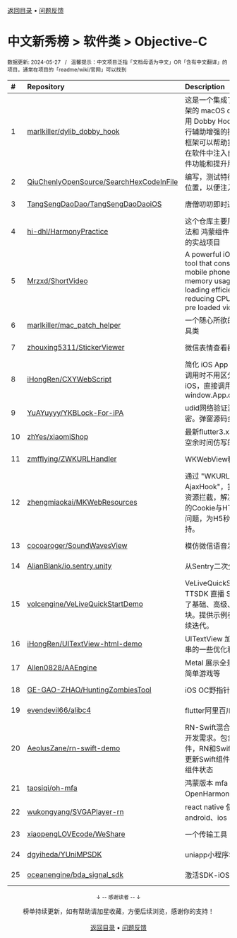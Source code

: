<a href="https://gitee.com/GrowingGit/GitHub-Chinese-Top-Charts#github中文排行榜">返回目录</a> • <a href="/content/docs/feedback.md">问题反馈</a>

# 中文新秀榜 > 软件类 > Objective-C
<sub>数据更新: 2024-05-27&nbsp;&nbsp;&nbsp;/&nbsp;&nbsp;&nbsp;温馨提示：中文项目泛指「文档母语为中文」OR「含有中文翻译」的项目，通常在项目的「readme/wiki/官网」可以找到</sub>

|#|Repository|Description|Stars|Updated|Created|
|:-|:-|:-|:-|:-|:-|
|1|[marlkiller/dylib_dobby_hook](https://github.com/marlkiller/dylib_dobby_hook)|这是一个集成了 Dobby Hook 框架的 macOS dylib 项目，通过使用 Dobby Hook 框架来对软件进行辅助增强的操作。Dobby Hook 框架可以帮助实现钩子函数，从而在软件中注入自定义代码，拓展软件功能和提升用户体验。|131|2024-05-26|2024-01-14|
|2|[QiuChenlyOpenSource/SearchHexCodeInFile](https://github.com/QiuChenlyOpenSource/SearchHexCodeInFile)|编写，测试特征码在文件中的相对位置，以便注入绝对地址。|52|2024-03-15|2023-10-13|
|3|[TangSengDaoDao/TangSengDaoDaoiOS](https://github.com/TangSengDaoDao/TangSengDaoDaoiOS)|唐僧叨叨即时通讯(im) iOS 端|29|2024-05-25|2023-07-06|
|4|[hi-dhl/HarmonyPractice](https://github.com/hi-dhl/HarmonyPractice)|这个仓库主要用于演示 ArkTS 语法和 鸿蒙组件的使用，以及鸿蒙的实战项目|27|2024-01-28|2024-01-20|
|5|[Mrzxd/ShortVideo](https://github.com/Mrzxd/ShortVideo)|A powerful iOS short video SDK tool that considers various mobile phone performance, memory usage optimization, loading efficiency optimization, reducing CPU usage, optimizing pre loaded videos throug ...|18|2024-03-30|2024-03-26|
|6|[marlkiller/mac_patch_helper](https://github.com/marlkiller/mac_patch_helper)|一个随心所欲的 macOS Patch 工具类|13|2024-05-19|2024-04-09|
|7|[zhouxing5311/StickerViewer](https://github.com/zhouxing5311/StickerViewer)|微信表情查看器|11|2024-02-28|2024-02-27|
|8|[iHongRen/CXYWebScript](https://github.com/iHongRen/CXYWebScript)|简化 iOS App 与 H5 交互，H5在调用时不用区分Android还是iOS，直接调用方法 window.App.onSayHello('Hello')|9|2024-04-30|2024-04-10|
|9|[YuAYuyyy/YKBLock-For-iPA](https://github.com/YuAYuyyy/YKBLock-For-iPA)|udid网络验证源码，后台部分加密。弹窗源码全开源|8|2024-04-15|2024-04-10|
|10|[zhYes/xiaomiShop](https://github.com/zhYes/xiaomiShop)|最新flutter3.x利用Getx框架结构空余时间仿写的小米商城|7|2023-12-01|2023-11-16|
|11|[zmfflying/ZWKURLHandler](https://github.com/zmfflying/ZWKURLHandler)|WKWebView秒开demo|7|2024-04-20|2023-09-12|
|12|[zhengmiaokai/MKWebResources](https://github.com/zhengmiaokai/MKWebResources)|通过 "WKURLSchemeHandler + AjaxHook"，实现WKWebview的资源拦截，解决了Ajax/Fetch请求的Cookie与HTTPBody信息同步问题，为H5秒开项目提供基础支持。|7|2024-05-17|2023-07-06|
|13|[cocoaroger/SoundWavesView](https://github.com/cocoaroger/SoundWavesView)|模仿微信语音发送动效|6|2023-11-27|2023-11-27|
|14|[AlianBlank/io.sentry.unity](https://github.com/AlianBlank/io.sentry.unity)|从Sentry二次分发而来|5|2023-12-02|2023-12-02|
|15|[volcengine/VeLiveQuickStartDemo](https://github.com/volcengine/VeLiveQuickStartDemo)|VeLiveQuickStartDemo 基于 TTSDK 直播 SDK 开发，目前接入了基础、高级、互动三大功能模块。提供示例参考代码，后续会持续迭代。 |5|2024-04-26|2023-07-31|
|16|[iHongRen/UITextView-html-demo](https://github.com/iHongRen/UITextView-html-demo)|UITextView 加载 HTML 文本字符串的一些优化和注意事项 Demo|4|2024-04-24|2024-04-21|
|17|[Allen0828/AAEngine](https://github.com/Allen0828/AAEngine)|Metal 展示全景地图、3D模型、简单游戏等|4|2024-05-12|2024-03-25|
|18|[GE-GAO-ZHAO/HuntingZombiesTool](https://github.com/GE-GAO-ZHAO/HuntingZombiesTool)|iOS OC野指针扑获工具|4|2024-03-07|2023-12-20|
|19|[evendevil66/alibc4](https://github.com/evendevil66/alibc4)|flutter阿里百川4.x插件|4|2023-12-09|2023-12-08|
|20|[AeolusZane/rn-swift-demo](https://github.com/AeolusZane/rn-swift-demo)|RN-Swift混合开发，覆盖大部分开发需求。包含RN使用Swift组件，RN和Swift组件相互通信，RN更新Swift组件状态、Swift更新RN组件状态|2|2024-04-27|2024-03-20|
|21|[taosiqi/oh-mfa](https://github.com/taosiqi/oh-mfa)|鸿蒙版本 mfa 二次验证码（基于OpenHarmony api10）|2|2024-03-04|2024-02-05|
|22|[wukongyang/SVGAPlayer-rn](https://github.com/wukongyang/SVGAPlayer-rn)|react native 使用svga动画，支持android、ios|2|2023-12-13|2023-12-09|
|23|[xiaopengLOVEcode/WeShare](https://github.com/xiaopengLOVEcode/WeShare)|一个传输工具|2|2023-12-26|2023-11-07|
|24|[dgyiheda/YUniMPSDK](https://github.com/dgyiheda/YUniMPSDK)|uniapp小程序SDK|2|2023-11-28|2023-09-14|
|25|[oceanengine/bda_signal_sdk](https://github.com/oceanengine/bda_signal_sdk)|激活SDK-iOS|2|2024-01-23|2023-09-12|

<div align="center">
    <p><sub>↓ -- 感谢读者 -- ↓</sub></p>
    榜单持续更新，如有帮助请加星收藏，方便后续浏览，感谢你的支持！
</div>

<br/>

<div align="center"><a href="https://gitee.com/GrowingGit/GitHub-Chinese-Top-Charts#github中文排行榜">返回目录</a> • <a href="/content/docs/feedback.md">问题反馈</a></div>
